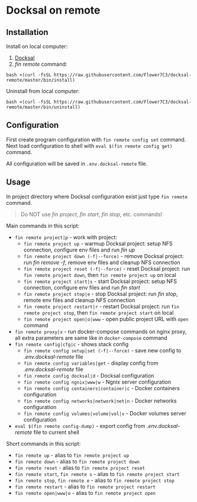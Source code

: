 # Docksal on remote

## Installation

Install on local computer:
1. [Docksal](https://docksal.io/installation)
2. *fin remote* command:

```
bash <(curl -fsSL https://raw.githubusercontent.com/Flower7C3/docksal-remote/master/bin/install)
```

Uninstall from local computer:
```
bash <(curl -fsSL https://raw.githubusercontent.com/Flower7C3/docksal-remote/master/bin/uninstall)
```

## Configuration

First create program configuration with `fin remote config set` command. 
Next load configuration to shell with `eval $(fin remote config get)` command.

All configuration will be saved in `.env.docksal-remote` file.


## Usage

In project directory where Docksal configuration exist just type `fin remote` command.

> Do NOT use *fin project*, *fin start*, *fin stop*, etc. commands!

Main commands in this script:
* `fin remote project|p` - work with project:
    * `fin remote project up` - warmup Docksal project: setup NFS connection, configure env files and run *fin up*
    * `fin remote project down (-f|--force)` - remove Docksal project: run *fin remove -f*, remove env files and cleanup NFS connection
    * `fin remote project reset (-f|--force)` - reset Docksal project: run `fin remote project down`, then `fin remote project up` on local 
    * `fin remote project start|s` - start Docksal project: setup NFS connection, configure env files and run *fin start*
    * `fin remote project stop|e` - stop Docksal project: run *fin stop*, remote env files and cleanup NFS connection
    * `fin remote project restart|r` - restart Docksal project: run `fin remote project stop`, then `fin remote project start` on local 
    * `fin remote project open|o|www` - open public project URL with `open` command
* `fin remote proxy|x` - run docker-compose commands on nginx proxy, all extra parameters are same like in `docker-compose` command
* `fin remote config|cfg|c` - shows stack config
    * `fin remote config setup|set (-f|--force)` - save new config to *.env.docksal-remote* file
    * `fin remote config variables|get` - display config from *.env.docksal-remote* file
    * `fin remote config docksal|d` - Docksal configuration
    * `fin remote config ngnix|www|w` - Ngnix server configuration
    * `fin remote config containers|container|c` - Docker containers configuration
    * `fin remote config networks|network|net|n` - Docker networks configuration
    * `fin remote config volumes|volume|vol|v` - Docker volumes server configuration
* `eval $(fin remote config-dump)` - export config from *.env.docksal-remote* file to current shell

Short commands in this script:
* `fin remote up` - alias to `fin remote project up`
* `fin remote down` - alias to `fin remote project down`
* `fin remote reset` - alias to `fin remote project reset`
* `fin remote start`, `fin remote s` - alias to `fin remote project start`
* `fin remote stop`, `fin remote e` - alias to `fin remote project stop`
* `fin remote restart` - alias to `fin remote project restart`
* `fin remote open|www|o` - alias to `fin remote project open`
